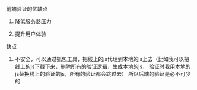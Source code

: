 前端验证的优缺点

1. 降低服务器压力

2. 提升用户体验



缺点

1.  不安全，可以通过抓包工具，把线上的js代理到本地的js上去（比如我可以把线上的js下载下来，删除所有的验证逻辑，生成本地的js， 验证时我用本地的js替换线上的验证的js，所有的验证都会跳过去） 所以后端的验证是必不可少的

